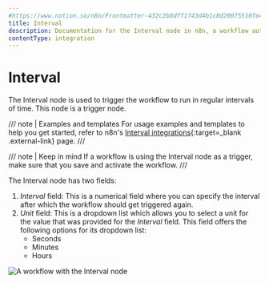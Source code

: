 ```yaml
---
#https://www.notion.so/n8n/Frontmatter-432c2b8dff1f43d4b1c8d20075510fe4
title: Interval
description: Documentation for the Interval node in n8n, a workflow automation platform. Includes guidance on usage, and links to examples.
contentType: integration
---
```


# Interval

The Interval node is used to trigger the workflow to run in regular intervals of time. This node is a trigger node.

/// note | Examples and templates
For usage examples and templates to help you get started, refer to n8n's [Interval integrations](https://n8n.io/integrations/interval/){:target=_blank .external-link} page.
///

/// note | Keep in mind
If a workflow is using the Interval node as a trigger, make sure that you save and activate the workflow.
///

The Interval node has two fields:
1. *Interval* field: This is a numerical field where you can specify the interval after which the workflow should get triggered again.
2. *Unit* field: This is a dropdown list which allows you to select a unit for the value that was provided for the *Interval* field. This field offers the following options for its dropdown list:
    - Seconds
    - Minutes
    - Hours

![A workflow with the Interval node](/_images/integrations/builtin/core-nodes/interval/workflow.png)





